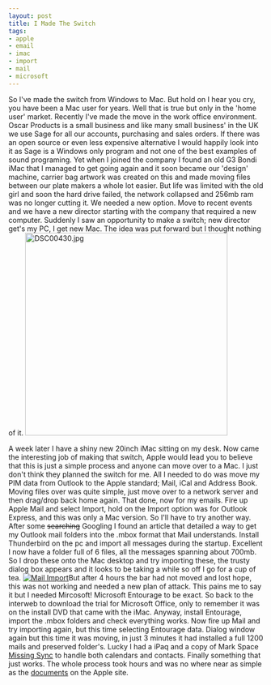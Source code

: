 ```yaml
---
layout: post
title: I Made The Switch
tags:
- apple
- email
- imac
- import
- mail
- microsoft
---
```

<p>So I've made the switch from Windows to Mac. But hold on I hear you cry, you have been a Mac user for years. Well that is true but only in the 'home user' market. Recently I've made the move in the work office environment. Oscar Products is a small business and like many small business' in the UK we use Sage for all our accounts, purchasing and sales orders. If there was an open source or even less expensive alternative I would happily look into it as Sage is a Windows only program and not one of the best examples of sound programing. Yet when I joined the company I found an old G3 Bondi iMac that I managed to get going again and it soon became our 'design' machine, carrier bag artwork was created on this and made moving files between our plate makers a whole lot easier. But life was limited with the old girl and soon the hard drive failed, the network collapsed and 256mb ram was no longer cutting it. We needed a new option. Move to recent events and we have a new director starting with the company that required a new computer. Suddenly I saw an opportunity to make a switch; new director get's my PC, I get new Mac. The idea was put forward but I thought nothing of it. <a href="http://www.flickr.com/photos/70011121@N00/1452604468" title="View 'DSC00430.jpg' on Flickr.com"><img alt="DSC00430.jpg" class="alignleft" src="http://farm2.static.flickr.com/1024/1452604468_35a07285d8.jpg" width="400" /></a></p>&#13;
<p>A week later I have a shiny new 20inch iMac sitting on my desk. Now came the interesting job of making that switch, Apple would lead you to believe that this is just a simple process and anyone can move over to a Mac. I just don't think they planned the switch for me. All I needed to do was move my PIM data from Outlook to the Apple standard; Mail, iCal and Address Book. Moving files over was quite simple, just move over to a network server and then drag/drop back home again. That done, now for my emails. Fire up Apple Mail and select Import, hold on the Import option was for Outlook Express, and this was only a Mac version. So I'll have to try another way. After some <strike>searching</strike> Googling I found an article that detailed a way to get my Outlook mail folders into the .mbox format that Mail understands. Install Thunderbird on the pc and import all messages during the startup. Excellent I now have a folder full of 6 files, all the messages spanning about 700mb. So I drop these onto the Mac desktop and try importing these, the trusty dialog box appears and it looks to be taking a while so off I go for a cup of tea. <a href="http://www.flickr.com/photos/70011121@N00/1526231328" title="View 'Mail Import' on Flickr.com"><img alt="Mail Import" class="alignright" src="http://farm3.static.flickr.com/2005/1526231328_fdfe0c201f_m.jpg" /></a>But after 4 hours the bar had not moved and lost hope, this was not working and needed a new plan of attack. This pains me to say it but I needed Mircosoft! Microsoft Entourage to be exact. So back to the interweb to download the trial for Microsoft Office, only to remember it was on the install DVD that came with the iMac. Anyway, install Entourage, import the .mbox folders and check everything works. Now fire up Mail and try importing again, but this time selecting Entourage data. Dialog window again but this time it was moving, in just 3 minutes it had installed a full 1200 mails and preserved folder's. Lucky I had a iPaq and a copy of Mark Space <a href="http://www.markspace.com/">Missing Sync</a> to handle both calendars and contacts. Finally something that just works. The whole process took hours and was no where near as simple as the <a href="http://www.apple.com/support/switch101/">documents</a> on the Apple site.</p> 
